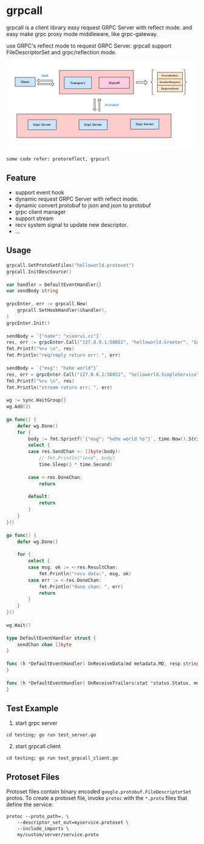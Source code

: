 # grpcall

grpcall is a client library easy request GRPC Server with reflect mode. and easy make grpc proxy mode middleware, like grpc-gateway. 

use GRPC's reflect mode to request GRPC Server. grpcall support FileDescriptorSet and grpc/reflection mode.

![](design.jpg)

`some code refer: protoreflect, grpcurl`

## Feature

* support event hook
* dynamic request GRPC Server with reflect mode. 
* dynamic convert protobuf to json and json to protobuf
* grpc client manager
* support stream
* recv system signal to update new descriptor.
* ...

## Usage

```go
grpcall.SetProtoSetFiles("helloworld.protoset")
grpcall.InitDescSource()

var handler = DefaultEventHandler{}
var sendBody string

grpcEnter, err := grpcall.New(
    grpcall.SetHookHandler(&handler),
)
grpcEnter.Init()

sendBody = `{"name": "xiaorui.cc"}`
res, err := grpcEnter.Call("127.0.0.1:50051", "helloworld.Greeter", "SayHello", sendBody)
fmt.Printf("%+v \n", res)
fmt.Println("req/reply return err: ", err)

sendBody = `{"msg": "hehe world"}`
res, err = grpcEnter.Call("127.0.0.1:50051", "helloworld.SimpleService", "SimpleRPC", sendBody)
fmt.Printf("%+v \n", res)
fmt.Println("stream return err: ", err)

wg := sync.WaitGroup{}
wg.Add(2)

go func() {
    defer wg.Done()
    for {
        body := fmt.Sprintf(`{"msg": "hehe world %s"}`, time.Now().String())
        select {
        case res.SendChan <- []byte(body):
            // fmt.Println("send", body)
            time.Sleep(3 * time.Second)

        case <-res.DoneChan:
            return

        default:
            return
        }
    }
}()

go func() {
    defer wg.Done()

    for {
        select {
        case msg, ok := <-res.ResultChan:
            fmt.Println("recv data:", msg, ok)
        case err := <-res.DoneChan:
            fmt.Println("done chan: ", err)
            return
        }
    }
}()

wg.Wait()

type DefaultEventHandler struct {
    sendChan chan []byte
}

func (h *DefaultEventHandler) OnReceiveData(md metadata.MD, resp string, respErr error) {
}

func (h *DefaultEventHandler) OnReceiveTrailers(stat *status.Status, md metadata.MD) {
}
```

## Test Example

1. start grpc server

```
cd testing; go run test_server.go
```

2. start grpcall client

```
cd testing; go run test_grpcall_client.go
```

## Protoset Files

Protoset files contain binary encoded `google.protobuf.FileDescriptorSet` protos. To create
a protoset file, invoke `protoc` with the `*.proto` files that define the service:

```shell
protoc --proto_path=. \
    --descriptor_set_out=myservice.protoset \
    --include_imports \
    my/custom/server/service.proto
```
